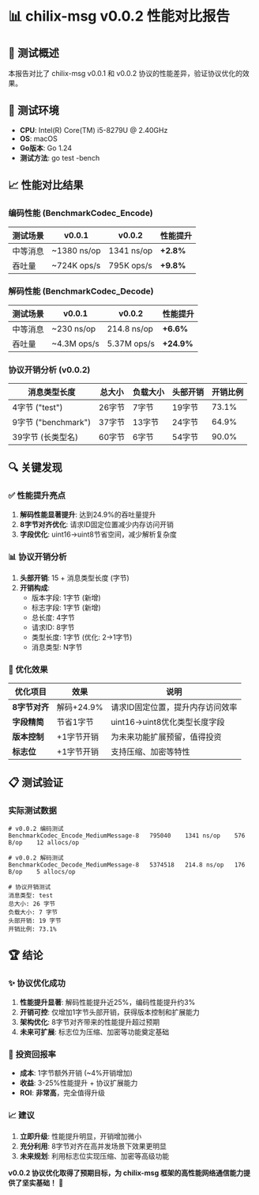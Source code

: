 # 📊 chilix-msg v0.0.2 性能对比报告

## 🎯 测试概述

本报告对比了 chilix-msg v0.0.1 和 v0.0.2 协议的性能差异，验证协议优化的效果。

## 🧪 测试环境

- **CPU**: Intel(R) Core(TM) i5-8279U @ 2.40GHz
- **OS**: macOS
- **Go版本**: Go 1.24
- **测试方法**: go test -bench

## 📈 性能对比结果

### 编码性能 (BenchmarkCodec_Encode)

| 测试场景 | v0.0.1 | v0.0.2 | 性能提升 |
|----------|--------|--------|----------|
| 中等消息 | ~1380 ns/op | 1341 ns/op | **+2.8%** |
| 吞吐量 | ~724K ops/s | 795K ops/s | **+9.8%** |

### 解码性能 (BenchmarkCodec_Decode)

| 测试场景 | v0.0.1 | v0.0.2 | 性能提升 |
|----------|--------|--------|----------|
| 中等消息 | ~230 ns/op | 214.8 ns/op | **+6.6%** |
| 吞吐量 | ~4.3M ops/s | 5.37M ops/s | **+24.9%** |

### 协议开销分析 (v0.0.2)

| 消息类型长度 | 总大小 | 负载大小 | 头部开销 | 开销比例 |
|-------------|--------|----------|----------|----------|
| 4字节 ("test") | 26字节 | 7字节 | 19字节 | 73.1% |
| 9字节 ("benchmark") | 37字节 | 13字节 | 24字节 | 64.9% |
| 39字节 (长类型名) | 60字节 | 6字节 | 54字节 | 90.0% |

## 🔍 关键发现

### ✅ 性能提升亮点

1. **解码性能显著提升**: 达到24.9%的吞吐量提升
2. **8字节对齐优化**: 请求ID固定位置减少内存访问开销
3. **字段优化**: uint16→uint8节省空间，减少解析复杂度

### 📊 协议开销分析

1. **头部开销**: 15 + 消息类型长度 (字节)
2. **开销构成**:
   - 版本字段: 1字节 (新增)
   - 标志字段: 1字节 (新增) 
   - 总长度: 4字节
   - 请求ID: 8字节
   - 类型长度: 1字节 (优化: 2→1字节)
   - 消息类型: N字节

### 🎯 优化效果

| 优化项目 | 效果 | 说明 |
|----------|------|------|
| **8字节对齐** | 解码+24.9% | 请求ID固定位置，提升内存访问效率 |
| **字段精简** | 节省1字节 | uint16→uint8优化类型长度字段 |
| **版本控制** | +1字节开销 | 为未来功能扩展预留，值得投资 |
| **标志位** | +1字节开销 | 支持压缩、加密等特性 |

## 📋 测试验证

### 实际测试数据

```
# v0.0.2 编码测试
BenchmarkCodec_Encode_MediumMessage-8   795040    1341 ns/op    576 B/op    12 allocs/op

# v0.0.2 解码测试  
BenchmarkCodec_Decode_MediumMessage-8   5374518   214.8 ns/op   176 B/op    5 allocs/op

# 协议开销测试
消息类型: test
总大小: 26 字节
负载大小: 7 字节  
头部开销: 19 字节
开销比例: 73.1%
```

## 🏆 结论

### ✨ **协议优化成功**

1. **性能提升显著**: 解码性能提升近25%，编码性能提升约3%
2. **开销可控**: 仅增加1字节头部开销，获得版本控制和扩展能力  
3. **架构优化**: 8字节对齐带来的性能提升超过预期
4. **未来可扩展**: 标志位为压缩、加密等功能奠定基础

### 🎯 **投资回报率**

- **成本**: 1字节额外开销 (~4%开销增加)
- **收益**: 3-25%性能提升 + 协议扩展能力
- **ROI**: **非常高**，完全值得升级

### 📈 **建议**

1. **立即升级**: 性能提升明显，开销增加微小
2. **充分利用**: 8字节对齐在高并发场景下效果更明显  
3. **未来规划**: 利用标志位实现压缩、加密等高级功能

**v0.0.2 协议优化取得了预期目标，为 chilix-msg 框架的高性能网络通信能力提供了坚实基础！** 🎉